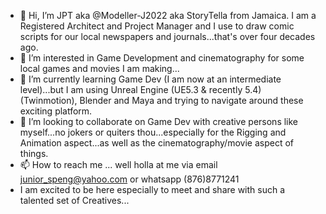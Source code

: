 - 👋 Hi, I’m JPT aka @Modeller-J2022 aka StoryTella from Jamaica. I am a Registered Architect and Project Manager and I use to draw comic scripts for our local newspapers and journals...that's over four decades ago.
- 👀 I’m interested in Game Development and cinematography for some local games and movies I am making...
- 🌱 I’m currently learning Game Dev (I am now at an intermediate level)...but I am using Unreal Engine (UE5.3 & recently 5.4) (Twinmotion), Blender and Maya and trying to navigate around these exciting platform.
- 💞️ I’m looking to collaborate on Game Dev with creative persons like myself...no jokers or quiters thou...especially for the Rigging and Animation aspect...as well as the cinematography/movie aspect of things.
- 📫 How to reach me ... well holla at me via email junior_speng@yahoo.com or whatsapp (876)8771241
- I am excited to be here especially to meet and share with such a talented set of Creatives...
<!---
Modeller-J2022/Modeller-J2022 is a ✨ special ✨ repository because its `README.md` (this file) appears on your GitHub profile.
You can click the Preview link to take a look at your changes.
--->
